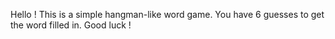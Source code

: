 Hello ! This is a simple hangman-like word game. You have 6 guesses to get the word filled in. Good luck !